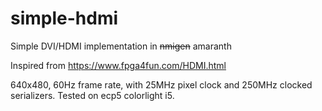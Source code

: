 # simple-hdmi
Simple DVI/HDMI implementation in ~~nmigen~~ amaranth

Inspired from https://www.fpga4fun.com/HDMI.html

640x480, 60Hz frame rate, with 25MHz pixel clock and 250MHz clocked serializers.
Tested on ecp5 colorlight i5. 
